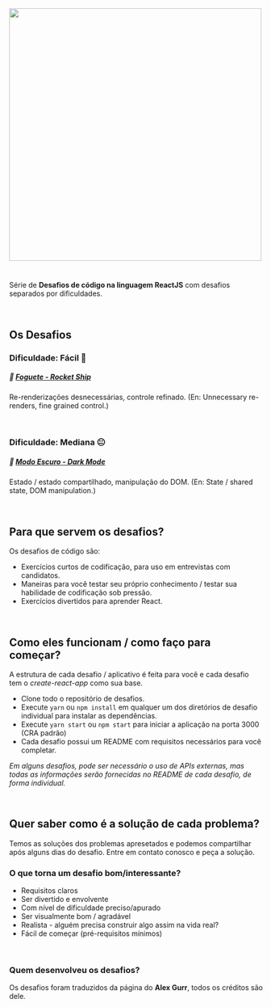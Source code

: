 <img src="https://puu.sh/HyrmV/95c458d9d9.png" width=500 />

#
Série de **Desafios de código na linguagem ReactJS** com desafios separados por dificuldades.

&nbsp;
## Os Desafios
### Dificuldade: Fácil 🙂
##### 🚀 [Foguete - Rocket Ship](https://github.com/marciofcalil/react-coding-challenges/tree/main/rocket-ship)
Re-renderizações desnecessárias, controle refinado.
(En: Unnecessary re-renders, fine grained control.)

&nbsp;
### Dificuldade: Mediana 😐
##### 🌙 [Modo Escuro - Dark Mode](https://github.com/marciofcalil/react-coding-challenges/tree/main/dark-mode)
Estado / estado compartilhado, manipulação do DOM.
(En: State / shared state, DOM manipulation.)

&nbsp;
## Para que servem os desafios?
Os desafios de código são:
- Exercícios curtos de codificação, para uso em entrevistas com candidatos.
- Maneiras para você testar seu próprio conhecimento / testar sua habilidade de codificação sob pressão.
- Exercícios divertidos para aprender React.

&nbsp;
## Como eles funcionam / como faço para começar?
A estrutura de cada desafio / aplicativo é feita para você e cada desafio tem o *create-react-app* como sua base.

- Clone todo o repositório de desafios.
- Execute `yarn` ou `npm install` em qualquer um dos diretórios de desafio individual para instalar as dependências.
- Execute `yarn start` ou `npm start` para iniciar a aplicação na porta 3000 (CRA padrão)
- Cada desafio possui um README com requisitos necessários para você completar.

*Em alguns desafios, pode ser necessário o uso de APIs externas, mas todas as informações serão fornecidas no README de cada desafio, de forma individual.*

&nbsp;
## Quer saber como é a solução de cada problema?
Temos as soluções dos problemas apresetados e podemos compartilhar após alguns dias do desafio. Entre em contato conosco e peça a solução.

### O que torna um desafio bom/interessante?
- Requisitos claros
- Ser divertido e envolvente
- Com nível de dificuldade preciso/apurado
- Ser visualmente bom / agradável
- Realista - alguém precisa construir algo assim na vida real?
- Fácil de começar (pré-requisitos mínimos)

&nbsp;
&nbsp;
### Quem desenvolveu os desafios?
Os desafios foram traduzidos da página do **Alex Gurr**, todos os créditos são dele.
